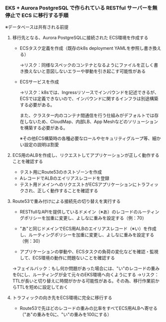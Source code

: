 ### EKS + Aurora PostgreSQL で作られている RESTful サーバーを無停止で ECS に移行する手順

※データベースは共有される前提
1. 移行先となる、Aurora PostgreSQLに接続された
ECS環境を作成する
    - ECSタスク定義を作成（既存のk8s deployment YAMLを参照し書き換える）
    
        →リスク：同様なスペックのコンテナとなるようにファイルを正しく書き換えないと意図しないエラーや挙動を引き起こす可能性がある
    - ECSサービスを作成　
    
        →リスク：k8sでは、Ingressリソースでインバウンドを記述できるが、ECSでは定義できないので、インバウンドに関するインフラは別途構築する必要がある。
        
        また、クラスター内のコンテナ間通信を行う仕組みがデフォルトでは存在しないため、CloudMap、内部LB、App Meshなどのソリューションを構築する必要がある。
    
        ※その他ECS構築時の各種必要なロールやセキュリティグループ等、細かい設定の説明は割愛
    
2. ECS用のALBを作成し、リクエストしてアプリケーションが正しく動作することを確認する
    - テスト用にRoute53のホストゾーンを作成
    - AレコードでALBのエイリアスレコードを登録
    - テスト用ドメインへのリクエストがECSアプリケーションにトラフィックされ、正しく動作することを確認する

3. Route53で重み付けによる接続先の切り替えを実行する

    - RESTfullなAPIを提供しているドメイン（※あ）のレコードのルーティングポリシーを加重に変更し、よしなに重みを設定する（例：70）
    - "あ"と同じドメインでECS用ALBのエイリアスレコード（※い）を作成し、ルーティングポリシーを加重に変更し、よしなに重みを設定する（例：30）

    - アプリケーションの挙動や、ECSタスクの負荷の変化などを確認・監視して、ECS環境の動作に問題ないことを確認する

    →フェイルバック：もし何か問題があった場合には、"い"のレコードの重みを0にし、ルーティングが全て元々のEKS環境へ向くようにする
    →リスク：TTLが長いと切り替えに時間がかかる可能性がある。その為、移行作業前からTTLを短めに設定しておく

4. トラフィックの向き先をECS環境に完全に移行する
    - Route53で先ほどのレコードの重みの比率をすべてECS用ALBへ寄せる（"あ"の重みを0に、"い"の重みを100にする）

